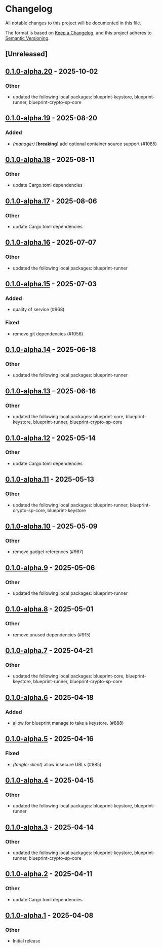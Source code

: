 # Changelog

All notable changes to this project will be documented in this file.

The format is based on [Keep a Changelog](https://keepachangelog.com/en/1.0.0/),
and this project adheres to [Semantic Versioning](https://semver.org/spec/v2.0.0.html).

## [Unreleased]

## [0.1.0-alpha.20](https://github.com/tangle-network/blueprint/compare/blueprint-client-tangle-v0.1.0-alpha.19...blueprint-client-tangle-v0.1.0-alpha.20) - 2025-10-02

### Other

- updated the following local packages: blueprint-keystore, blueprint-runner, blueprint-crypto-sp-core

## [0.1.0-alpha.19](https://github.com/tangle-network/blueprint/compare/blueprint-client-tangle-v0.1.0-alpha.18...blueprint-client-tangle-v0.1.0-alpha.19) - 2025-08-20

### Added

- *(manager)* [**breaking**] add optional container source support (#1085)

## [0.1.0-alpha.18](https://github.com/tangle-network/blueprint/compare/blueprint-client-tangle-v0.1.0-alpha.17...blueprint-client-tangle-v0.1.0-alpha.18) - 2025-08-11

### Other

- update Cargo.toml dependencies

## [0.1.0-alpha.17](https://github.com/tangle-network/blueprint/compare/blueprint-client-tangle-v0.1.0-alpha.16...blueprint-client-tangle-v0.1.0-alpha.17) - 2025-08-06

### Other

- update Cargo.toml dependencies

## [0.1.0-alpha.16](https://github.com/tangle-network/blueprint/compare/blueprint-client-tangle-v0.1.0-alpha.15...blueprint-client-tangle-v0.1.0-alpha.16) - 2025-07-07

### Other

- updated the following local packages: blueprint-runner

## [0.1.0-alpha.15](https://github.com/tangle-network/blueprint/compare/blueprint-client-tangle-v0.1.0-alpha.14...blueprint-client-tangle-v0.1.0-alpha.15) - 2025-07-03

### Added

- quality of service (#968)

### Fixed

- remove git dependencies (#1056)

## [0.1.0-alpha.14](https://github.com/tangle-network/blueprint/compare/blueprint-client-tangle-v0.1.0-alpha.13...blueprint-client-tangle-v0.1.0-alpha.14) - 2025-06-18

### Other

- updated the following local packages: blueprint-runner

## [0.1.0-alpha.13](https://github.com/tangle-network/blueprint/compare/blueprint-client-tangle-v0.1.0-alpha.12...blueprint-client-tangle-v0.1.0-alpha.13) - 2025-06-16

### Other

- updated the following local packages: blueprint-core, blueprint-keystore, blueprint-runner, blueprint-crypto-sp-core

## [0.1.0-alpha.12](https://github.com/tangle-network/blueprint/compare/blueprint-client-tangle-v0.1.0-alpha.11...blueprint-client-tangle-v0.1.0-alpha.12) - 2025-05-14

### Other

- update Cargo.toml dependencies

## [0.1.0-alpha.11](https://github.com/tangle-network/blueprint/compare/blueprint-client-tangle-v0.1.0-alpha.10...blueprint-client-tangle-v0.1.0-alpha.11) - 2025-05-13

### Other

- updated the following local packages: blueprint-runner, blueprint-crypto-sp-core, blueprint-keystore

## [0.1.0-alpha.10](https://github.com/tangle-network/blueprint/compare/blueprint-client-tangle-v0.1.0-alpha.9...blueprint-client-tangle-v0.1.0-alpha.10) - 2025-05-09

### Other

- remove gadget references (#967)

## [0.1.0-alpha.9](https://github.com/tangle-network/blueprint/compare/blueprint-client-tangle-v0.1.0-alpha.8...blueprint-client-tangle-v0.1.0-alpha.9) - 2025-05-06

### Other

- updated the following local packages: blueprint-runner

## [0.1.0-alpha.8](https://github.com/tangle-network/blueprint/compare/blueprint-client-tangle-v0.1.0-alpha.7...blueprint-client-tangle-v0.1.0-alpha.8) - 2025-05-01

### Other

- remove unused dependencies (#915)

## [0.1.0-alpha.7](https://github.com/tangle-network/blueprint/compare/blueprint-client-tangle-v0.1.0-alpha.6...blueprint-client-tangle-v0.1.0-alpha.7) - 2025-04-21

### Other

- updated the following local packages: blueprint-core, blueprint-keystore, blueprint-runner, blueprint-crypto-sp-core

## [0.1.0-alpha.6](https://github.com/tangle-network/blueprint/compare/blueprint-client-tangle-v0.1.0-alpha.5...blueprint-client-tangle-v0.1.0-alpha.6) - 2025-04-18

### Added

- allow for blueprint manage to take a keystore. (#888)

## [0.1.0-alpha.5](https://github.com/tangle-network/blueprint/compare/blueprint-client-tangle-v0.1.0-alpha.4...blueprint-client-tangle-v0.1.0-alpha.5) - 2025-04-16

### Fixed

- *(tangle-client)* allow insecure URLs (#885)

## [0.1.0-alpha.4](https://github.com/tangle-network/blueprint/compare/blueprint-client-tangle-v0.1.0-alpha.3...blueprint-client-tangle-v0.1.0-alpha.4) - 2025-04-15

### Other

- updated the following local packages: blueprint-keystore, blueprint-runner

## [0.1.0-alpha.3](https://github.com/tangle-network/blueprint/compare/blueprint-client-tangle-v0.1.0-alpha.2...blueprint-client-tangle-v0.1.0-alpha.3) - 2025-04-14

### Other

- updated the following local packages: blueprint-keystore, blueprint-runner, blueprint-crypto-sp-core

## [0.1.0-alpha.2](https://github.com/tangle-network/blueprint/compare/blueprint-client-tangle-v0.1.0-alpha.1...blueprint-client-tangle-v0.1.0-alpha.2) - 2025-04-11

### Other

- update Cargo.toml dependencies

## [0.1.0-alpha.1](https://github.com/tangle-network/blueprint/releases/tag/blueprint-client-tangle-v0.1.0-alpha.1) - 2025-04-08

### Other

- Initial release
